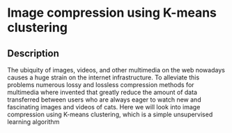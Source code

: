 # Image compression using K-means clustering

## Description

The ubiquity of images, videos, and other multimedia on the web nowadays causes a huge strain on the
internet infrastructure. To alleviate this problems numerous lossy and lossless compression methods 
for multimedia where invented that greatly reduce the amount of data transferred between users
who are always eager to watch new and fascinating images and videos of cats. Here we will look into image
compression using K-means clustering, which is a simple unsupervised learning algorithm